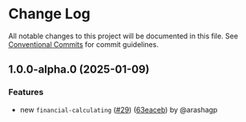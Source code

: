 # Change Log

All notable changes to this project will be documented in this file.
See [Conventional Commits](https://conventionalcommits.org) for commit guidelines.

## 1.0.0-alpha.0 (2025-01-09)

### Features

* new `financial-calculating` ([#29](https://github.com/the-nexim/nanolib/issues/29)) ([63eaceb](https://github.com/the-nexim/nanolib/commit/63eacebefacbd47f7fb8cd3c2b501858faf478bb)) by @arashagp
